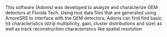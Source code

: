 This software (Adonis) was developed to analyze and characterize GEM detectors at Florida Tech. Using root data files that are generated using AmoreSRS to interface with the GEM detectors, Adonis can find find basic hit characteristics (strip multiplicity, gain, cluster distributions and size) as well as track reconstruction characteristics like spatial resolution
